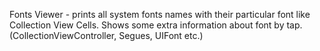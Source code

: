 Fonts Viewer - prints all system fonts names with their particular font like Collection View Cells.
Shows some extra information about font by tap.
(CollectionViewController, Segues, UIFont etc.)

